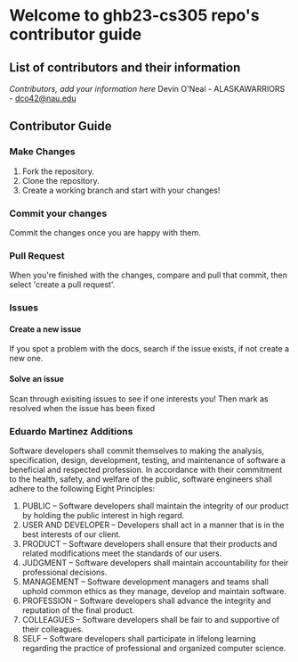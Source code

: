 # Welcome to ghb23-cs305 repo's contributor guide
## List of contributors and their information
*Contributors, add your information here*
Devin O'Neal - ALASKAWARRIORS - dco42@nau.edu
## Contributor Guide
### Make Changes 

1. Fork the repository.
2. Clone the repository. 
3. Create a working branch and start with your changes!

### Commit your changes

Commit the changes once you are happy with them.

### Pull Request

When you're finished with the changes, compare and pull that commit, then select 'create a pull request'.

### Issues

#### Create a new issue

If you spot a problem with the docs, search if the issue exists, if not create a new one.
#### Solve an issue

Scan through exisiting issues to see if one interests you! Then mark as resolved when the issue has been fixed


### Eduardo Martinez Additions
Software developers shall commit themselves to making the analysis, specification, design, development, testing, and maintenance of software a beneficial and respected profession. In accordance with their commitment to the health, safety, and welfare of the public, software engineers shall adhere to the following Eight Principles:
1. PUBLIC – Software developers shall maintain the integrity of our product by holding the public interest in high regard.
2. USER AND DEVELOPER – Developers shall act in a manner that is in the best interests of our client.
3. PRODUCT – Software developers shall ensure that their products and related modifications meet the standards of our users.
4. JUDGMENT – Software developers shall maintain accountability for their professional decisions.
5. MANAGEMENT – Software development managers and teams shall uphold common ethics as they manage, develop and maintain software. 
6. PROFESSION – Software developers shall advance the integrity and reputation of the final product.
7. COLLEAGUES – Software developers shall be fair to and supportive of their colleagues.
8. SELF – Software developers shall participate in lifelong learning regarding the practice of professional and organized computer science.

